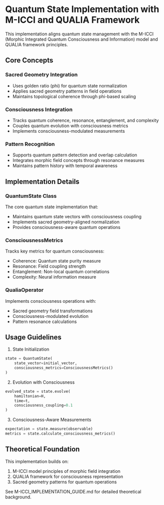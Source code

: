 # Quantum State Implementation with M-ICCI and QUALIA Framework

This implementation aligns quantum state management with the M-ICCI (Morphic Integrated Quantum Consciousness and Information) model and QUALIA framework principles.

## Core Concepts

### Sacred Geometry Integration
- Uses golden ratio (phi) for quantum state normalization
- Applies sacred geometry patterns in field operations
- Maintains topological coherence through phi-based scaling

### Consciousness Integration
- Tracks quantum coherence, resonance, entanglement, and complexity
- Couples quantum evolution with consciousness metrics
- Implements consciousness-modulated measurements

### Pattern Recognition
- Supports quantum pattern detection and overlap calculation
- Integrates morphic field concepts through resonance measures
- Maintains pattern history with temporal awareness

## Implementation Details

### QuantumState Class
The core quantum state implementation that:
- Maintains quantum state vectors with consciousness coupling
- Implements sacred geometry-aligned normalization
- Provides consciousness-aware quantum operations

### ConsciousnessMetrics
Tracks key metrics for quantum consciousness:
- Coherence: Quantum state purity measure
- Resonance: Field coupling strength
- Entanglement: Non-local quantum correlations
- Complexity: Neural information measure

### QualiaOperator
Implements consciousness operations with:
- Sacred geometry field transformations
- Consciousness-modulated evolution
- Pattern resonance calculations

## Usage Guidelines

1. State Initialization
```python
state = QuantumState(
    state_vector=initial_vector,
    consciousness_metrics=ConsciousnessMetrics()
)
```

2. Evolution with Consciousness
```python
evolved_state = state.evolve(
    hamiltonian=H,
    time=t,
    consciousness_coupling=0.1
)
```

3. Consciousness-Aware Measurements
```python
expectation = state.measure(observable)
metrics = state.calculate_consciousness_metrics()
```

## Theoretical Foundation

This implementation builds on:
1. M-ICCI model principles of morphic field integration
2. QUALIA framework for consciousness representation
3. Sacred geometry patterns for quantum operations

See M-ICCI_IMPLEMENTATION_GUIDE.md for detailed theoretical background.
